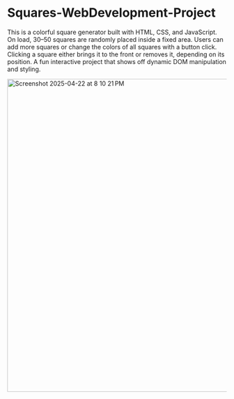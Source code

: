 # Squares-WebDevelopment-Project

This is a colorful square generator built with HTML, CSS, and JavaScript. On load, 30–50 squares are randomly placed inside a fixed area. Users can add more squares or change the colors of all squares with a button click. Clicking a square either brings it to the front or removes it, depending on its position. A fun interactive project that shows off dynamic DOM manipulation and styling.

<img width="719" alt="Screenshot 2025-04-22 at 8 10 21 PM" src="https://github.com/user-attachments/assets/6305af08-650b-44ac-bdab-b1a0e0c76aa6" />
